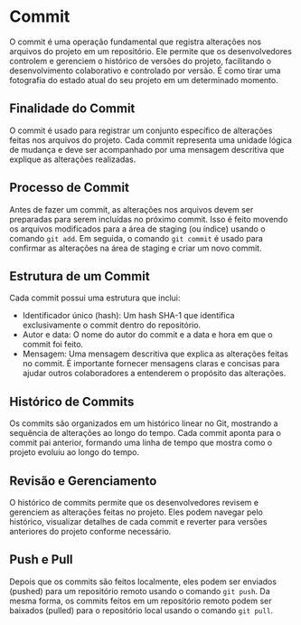 # Commit

O commit é uma operação fundamental que registra alterações nos arquivos do projeto em um repositório. Ele permite que os desenvolvedores controlem e gerenciem o histórico de versões do projeto, facilitando o desenvolvimento colaborativo e controlado por versão. É como tirar uma fotografia do estado atual do seu projeto em um determinado momento.

## Finalidade do Commit

O commit é usado para registrar um conjunto específico de alterações feitas nos arquivos do projeto. Cada commit representa uma unidade lógica de mudança e deve ser acompanhado por uma mensagem descritiva que explique as alterações realizadas.

## Processo de Commit

Antes de fazer um commit, as alterações nos arquivos devem ser preparadas para serem incluídas no próximo commit. Isso é feito movendo os arquivos modificados para a área de staging (ou índice) usando o comando `git add`. Em seguida, o comando `git commit` é usado para confirmar as alterações na área de staging e criar um novo commit.

## Estrutura de um Commit

Cada commit possui uma estrutura que inclui:
- Identificador único (hash): Um hash SHA-1 que identifica exclusivamente o commit dentro do repositório.
- Autor e data: O nome do autor do commit e a data e hora em que o commit foi feito.
- Mensagem: Uma mensagem descritiva que explica as alterações feitas no commit. É importante fornecer mensagens claras e concisas para ajudar outros colaboradores a entenderem o propósito das alterações.

## Histórico de Commits

Os commits são organizados em um histórico linear no Git, mostrando a sequência de alterações ao longo do tempo. Cada commit aponta para o commit pai anterior, formando uma linha de tempo que mostra como o projeto evoluiu ao longo do tempo.

## Revisão e Gerenciamento

O histórico de commits permite que os desenvolvedores revisem e gerenciem as alterações feitas no projeto. Eles podem navegar pelo histórico, visualizar detalhes de cada commit e reverter para versões anteriores do projeto conforme necessário.

## Push e Pull

Depois que os commits são feitos localmente, eles podem ser enviados (pushed) para um repositório remoto usando o comando `git push`. Da mesma forma, os commits feitos em um repositório remoto podem ser baixados (pulled) para o repositório local usando o comando `git pull`.

